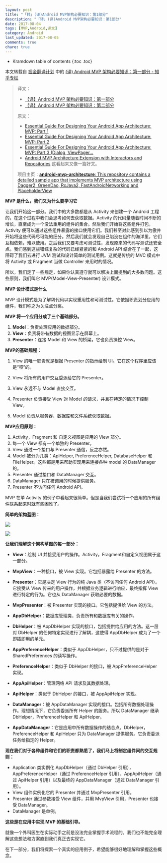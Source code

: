 ```yaml
---
layout: post
title: "「转」(译)Android MVP架构必要知识：第1部分"
description: "「转」(译)Android MVP架构必要知识：第1部分"
date: 2017-08-04
tags: [MVP,Android,译文]
category: Android
last_updated: 2017-08-05
comments: true
chare: true
---
```


* Kramdown table of contents
{:toc .toc}




本文转载自 [掘金翻译计划](http://link.zhihu.com/?target=https%3A//github.com/xitu/gold-miner) 中的 [(译) Android MVP 架构必要知识：第一部分 - 知乎专栏](https://zhuanlan.zhihu.com/p/25272412)


> 译文：  
> - [【译】Android MVP 架构必要知识：第一部分](https://zhuanlan.zhihu.com/p/25272412 "推荐")   
> - [【译】Android MVP 架构必要知识：第二部分](https://github.com/xitu/gold-miner/blob/master/TODO/essential-guide-for-designing-your-android-app-architecture-mvp-part-2.md)
>
> 原文：  
>
> - [Essential Guide For Designing Your Android App Architecture: MVP: Part 1](https://blog.mindorks.com/essential-guide-for-designing-your-android-app-architecture-mvp-part-1-74efaf1cda40)
> - [Essential Guide For Designing Your Android App Architecture: MVP: Part 2](https://blog.mindorks.com/essential-guide-for-designing-your-android-app-architecture-mvp-part-2-b2ac6f3f9637)
> - [Essential Guide For Designing Your Android App Architecture: MVP: Part 3 (Dialog, ViewPager…](https://blog.mindorks.com/essential-guide-for-designing-your-android-app-architecture-mvp-part-3-dialog-viewpager-and-7bdfab86aabb)
> - [Android MVP Architecture Extension with Interactors and Repositories](https://blog.mindorks.com/android-mvp-architecture-extension-with-interactors-and-repositories-bd4b51972339) 这看起来又像一篇好文。
>
> 项目主页：[**android-mvp-architecture**: This repository contains a detailed sample app that implements MVP architecture using Dagger2, GreenDao, RxJava2, FastAndroidNetworking and PlaceholderView](https://github.com/MindorksOpenSource/android-mvp-architecture)



**MVP 是什么，我们又为什么要学习它**

让我们开始这一部分。我们中的大多数都是从 Activity 来创建一个 Android 工程的，在这个过程中我们会思考如何去获取数据。Activity 的代码量随着时间不断的增长，直至成为一个没法重用的组件的集合。然后我们开始将这些组件打包，Activity 便可以通过这些组件暴露的接口使用它们。我们甚至对此感到引以为傲并开始将这些代码尽可能的细分。然后我们就会发现自己陷没在组件的海洋里，它们互相依赖，难以使用。之后我们又要考虑可测试性，发现原来的代码写测试还安全点。我们感到这些错综复杂的代码已经紧紧的和 Android API 结合在了一起，这阻碍了我们去进行 JVM 测试和设计简单的测试用例。这就是传统的 MVC 模式中将 Activity 或 Fragment 当做 Controller 来用时的情况。

所以，我们定了一些规定，如果你认真遵守就可以解决上面提到的大多数问题。这些原则，我们叫它 MVP(Model-View-Presenter) 设计模式。



**MVP 设计模式是什么**

MVP 设计模式是为了解耦代码以实现重用性和可测试性。它依据职责划分应用的组件，我们称之为关注点分离。



**MVP 将一个应用分成了三个基础部分。**

1. **Model**：负责处理应用的数据部分。
2. **View**：负责将带有数据的视图显示在屏幕上。
3. **Presenter**：连接 Model 和 View 的桥梁，它也负责操控 View。




**MVP的基础规程：**

1. View 的唯一职责就是根据 Presenter 的指示绘制 UI。它在这个程序里应该是“哑”的。

2. View 将所有的用户交互委派给它的 Presenter。

3. View 永远不与 Model 直接交互。

4. Presenter 负责接受 View 对 Model 的请求，并且在特定的情况下控制 View。

5. Model 负责从服务器、数据库和文件系统获取数据。




**MVP应用原则：**

1. Activity，Fragment 和 自定义视图是应用的 View 部分。
2. 每一个 View 都有一个单独的 Presenter。
3. View 通过一个接口与 Presenter 通信，反之亦然。
4. Model 被分为几类：ApiHelper, PreferenceHelper, DatabaseHelper 和 FileHelper。这些都是用来帮助实现用来连接各种 model 的 DataManager 的。
5. Presenter 通过接口和 DataManager 交互。
6. DataManager 只在被调用的时候提供服务。
7. Presenter 不访问任何 Android API。

MVP 在单 Activity 的例子中看起来很简单。但是当我们尝试将一个应用的所有组件联系起来时就有些困难了。

**简单的架构蓝图：**

![](https://pic1.zhimg.com/v2-da300ec7d04e1398558f3d1451d019c8_r.png)

![](https://faner.gitlab.io/assets/images/post-images/2017-08-05-Android-mvp-01.png)




**让我们理解这个架构草图的每一部分：**

- **View**：绘制 UI 并接受用户的操作。Activity，Fragment和自定义视图属于这一部分。
- **MvpView**：一种接口，被 View 实现。它包括暴露给 Presenter 的方法。


- **Presenter**：它是决定 View 行为的纯 Java 类（不访问任何 Android API）。它接受从 View 传来的用户操作，并根据业务逻辑进行响应，最终指挥 View 进行特定的行为。它也从 DataManager 获取必要的数据。
- **MvpPresenter**：被 Presenter 实现的接口。它包括提供给 View 的方法。


- **AppDbHelper**：数据库管理类，负责所有和数据库有关的操作。
- **DbHelper**：被 AppDbHelper 实现的接口，包括提供给应用的方法。这一层对 DbHelper 的任何特定实现进行了解耦，这使得 AppDbHelper 成为了一个即插即用的单元。


- **AppPreferenceHelper**：类似于 AppDbHelper，只不过提供的是对于 SharedPreferences 的读写操作。
- **PreferenceHelper**：类似于 DbHelper 的接口，被 AppPreferenceHelper 实现。


- **AppApiHelper**：管理网络 API 请求及其数据处理。
- **ApiHelper**：类似于 DbHelper 的接口，被 AppApiHelper 实现。


- **DataManager**：被 AppDataManager 实现的接口。包括所有数据处理操作。理想情况下，它负责委派所有 Helper 的服务。所以 DataManager 继承 DbHelper，PreferenceHelper 和 ApiHelper。
- **AppDataManager**：它是应用中所有数据操作的结合点。DbHelper，PreferenceHelper 和 ApiHelper 只为 DataManager 提供服务。它负责委派任务给指定的 Helper。




**现在我们对于各种组件和它们的职责都熟悉了，我们马上将制定组件间的交互规则：**

- Application 类实例化 AppDbHelper（通过 DbHelper 引用），AppPreferenceHelper（通过 PreferenceHelper 引用），AppApiHelper（通过 ApiHelper 引用）以及最终的 AppDataManager（通过 DataManager 引用）。
- View 组件实例化它的 Presenter 并通过 MvpPresenter 引用。
- Presenter 通过参数接受 View 组件，并用 MvpView 引用，Presenter 也接受 DataManager。
- DataManager 是单例。

**这些是在应用中实现 MVP 的基础引导。**

就像一个外科医生在实际动手之前是没法完全掌握手术流程的。我们也不能完全理解这些想法和方案直到我们真正去实现它。

在下一部分，我们将探索一个真实的应用例子，希望能够很好地理解和掌握这些概念。
